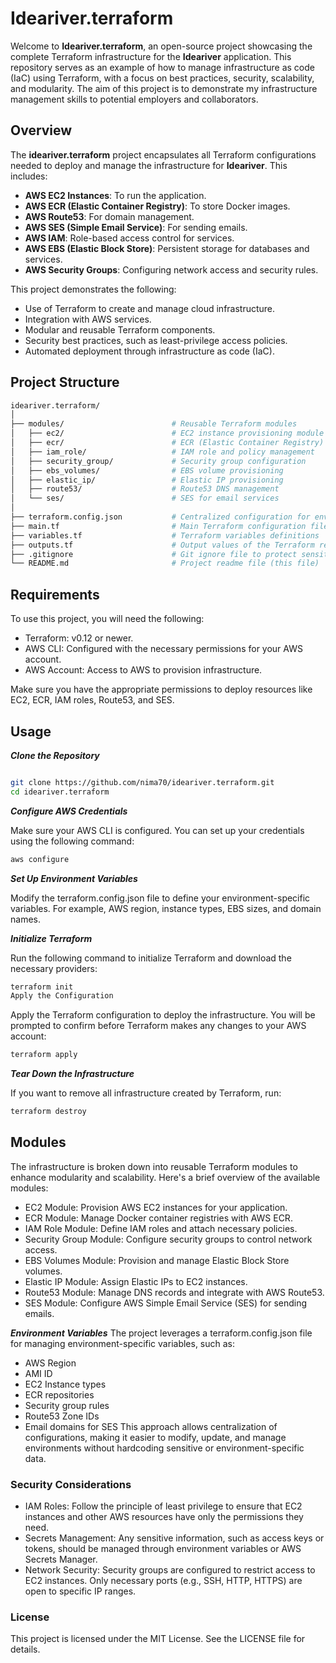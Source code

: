 # Ideariver.terraform

Welcome to **Ideariver.terraform**, an open-source project showcasing the complete Terraform infrastructure for the **Ideariver** application. This repository serves as an example of how to manage infrastructure as code (IaC) using Terraform, with a focus on best practices, security, scalability, and modularity. The aim of this project is to demonstrate my infrastructure management skills to potential employers and collaborators.

## Overview

The **ideariver.terraform** project encapsulates all Terraform configurations needed to deploy and manage the infrastructure for **Ideariver**. This includes:

- **AWS EC2 Instances**: To run the application.
- **AWS ECR (Elastic Container Registry)**: To store Docker images.
- **AWS Route53**: For domain management.
- **AWS SES (Simple Email Service)**: For sending emails.
- **AWS IAM**: Role-based access control for services.
- **AWS EBS (Elastic Block Store)**: Persistent storage for databases and services.
- **AWS Security Groups**: Configuring network access and security rules.

This project demonstrates the following:

- Use of Terraform to create and manage cloud infrastructure.
- Integration with AWS services.
- Modular and reusable Terraform components.
- Security best practices, such as least-privilege access policies.
- Automated deployment through infrastructure as code (IaC).

## Project Structure

```bash
ideariver.terraform/
│
├── modules/                        # Reusable Terraform modules
│   ├── ec2/                        # EC2 instance provisioning module
│   ├── ecr/                        # ECR (Elastic Container Registry) module
│   ├── iam_role/                   # IAM role and policy management
│   ├── security_group/             # Security group configuration
│   ├── ebs_volumes/                # EBS volume provisioning
│   ├── elastic_ip/                 # Elastic IP provisioning
│   ├── route53/                    # Route53 DNS management
│   └── ses/                        # SES for email services
│
├── terraform.config.json           # Centralized configuration for environment-specific variables
├── main.tf                         # Main Terraform configuration file
├── variables.tf                    # Terraform variables definitions
├── outputs.tf                      # Output values of the Terraform resources
├── .gitignore                      # Git ignore file to protect sensitive files
└── README.md                       # Project readme file (this file)
```

## Requirements

To use this project, you will need the following:

- Terraform: v0.12 or newer.
- AWS CLI: Configured with the necessary permissions for your AWS account.
- AWS Account: Access to AWS to provision infrastructure.

Make sure you have the appropriate permissions to deploy resources like EC2, ECR, IAM roles, Route53, and SES.

## Usage

**_*Clone the Repository*_**

```bash

git clone https://github.com/nima70/ideariver.terraform.git
cd ideariver.terraform
```

**_*Configure AWS Credentials*_**

Make sure your AWS CLI is configured. You can set up your credentials using the following command:

```bash
aws configure
```

**_Set Up Environment Variables_**

Modify the terraform.config.json file to define your environment-specific variables. For example, AWS region, instance types, EBS sizes, and domain names.

**_Initialize Terraform_**

Run the following command to initialize Terraform and download the necessary providers:

```bash
terraform init
Apply the Configuration
```

Apply the Terraform configuration to deploy the infrastructure. You will be prompted to confirm before Terraform makes any changes to your AWS account:

```bash
terraform apply
```

**_Tear Down the Infrastructure_**

If you want to remove all infrastructure created by Terraform, run:

```bash
terraform destroy
```

## Modules

The infrastructure is broken down into reusable Terraform modules to enhance modularity and scalability. Here's a brief overview of the available modules:

- EC2 Module: Provision AWS EC2 instances for your application.
- ECR Module: Manage Docker container registries with AWS ECR.
- IAM Role Module: Define IAM roles and attach necessary policies.
- Security Group Module: Configure security groups to control network access.
- EBS Volumes Module: Provision and manage Elastic Block Store volumes.
- Elastic IP Module: Assign Elastic IPs to EC2 instances.
- Route53 Module: Manage DNS records and integrate with AWS Route53.
- SES Module: Configure AWS Simple Email Service (SES) for sending emails.

**_Environment Variables_**
The project leverages a terraform.config.json file for managing environment-specific variables, such as:

- AWS Region
- AMI ID
- EC2 Instance types
- ECR repositories
- Security group rules
- Route53 Zone IDs
- Email domains for SES
  This approach allows centralization of configurations, making it easier to modify, update, and manage environments without hardcoding sensitive or environment-specific data.

### Security Considerations

- IAM Roles: Follow the principle of least privilege to ensure that EC2 instances and other AWS resources have only the permissions they need.
- Secrets Management: Any sensitive information, such as access keys or tokens, should be managed through environment variables or AWS Secrets Manager.
- Network Security: Security groups are configured to restrict access to EC2 instances. Only necessary ports (e.g., SSH, HTTP, HTTPS) are open to specific IP ranges.

### License

This project is licensed under the MIT License. See the LICENSE file for details.
